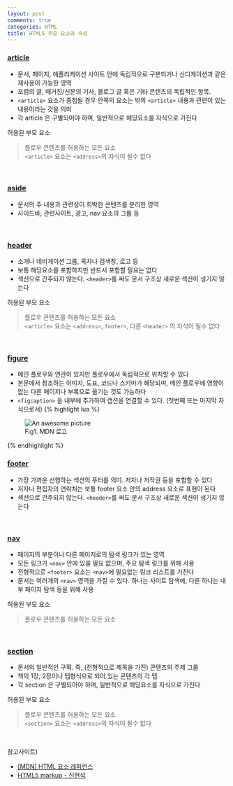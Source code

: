 ```yaml
---
layout: post
comments: true
categories: HTML
title: HTML5 주요 요소와 속성
---
```


### [article](https://developer.mozilla.org/ko/docs/Web/HTML/Element/article)
* 문서, 페이지, 애플리케이션 사이트 안에 독립적으로 구분되거나 신디케이션과 같은 재사용이 가능한 영역
* 포럼의 글, 매거진/신문의 기사, 블로그 글 혹은 기타 콘텐츠의 독립적인 항목.
* `<article>` 요소가 중첩될 경우 안쪽의 요소는 밖의 `<article>` 내용과 관련이 있는 내용이라는 것을 의미
* 각 article 은 구별되어야 하며, 일반적으로 헤딩요소를 자식으로 가진다

허용된 부모 요소
> 플로우 콘텐츠를 허용하는 모든 요소  
> `<article>` 요소는 `<address>`의 자식이 될수 없다

<br>

### [aside](https://developer.mozilla.org/ko/docs/Web/HTML/Element/aside)
* 문서의 주 내용과 관련성이 희박한 콘텐츠를 분리한 영역
* 사이드바, 관련사이트, 광고, nav 요소의 그룹 등

<br>

### [header](https://developer.mozilla.org/ko/docs/Web/HTML/Element/header)
* 소개나 네비게이션 그룹, 목차나 검색창, 로고 등
* 보통 헤딩요소를 포함하지만 반드시 포함할 필요는 없다
* 섹션으로 간주되지 않는다. `<header>`를 써도 문서 구조상 새로운 섹션이 생기지 않는다

허용된 부모 요소
> 플로우 콘텐츠를 허용하는 모든 요소  
> `<article>` 요소는  `<address>`, `footer>`, 다른 `<header>` 의 자식이 될수 없다

<br>

### [figure](https://developer.mozilla.org/ko/docs/Web/HTML/Element/figure)
* 메인 플로우와 연관이 있지만 플로우에서 독립적으로 위치할 수 있다
* 본문에서 참조하는 이미지, 도표, 코드나 스키마가 해당되며, 메인 플로우에 영향이 없는 다른 페이지나
부록으로 옮기는 것도 가능하다
* `<figcaption>` 을 내부에 추가하여 캡션을 연결할 수 있다. (첫번째 또는 마지막 자식으로서)
{% highlight lua %}
<figure>
  <img src="https://developer.cdn.mozilla.net/media/img/mdn-logo-sm.png" alt="An awesome picture">	
  <figcaption>Fig1. MDN 로고</figcaption>
</figure>
{% endhighlight %}

<br>

### [footer](https://developer.mozilla.org/ko/docs/Web/HTML/Element/footer)
* 가장 가까운 선행하는 섹션의 푸터를 의미. 저자나 저작권 등을 포함할 수 있다
* 저자나 편집자의 연락처는 보통 footer 요소 안의 address 요소로 표현이 된다
* 섹션으로 간주되지 않는다. `<header>`를 써도 문서 구조상 새로운 섹션이 생기지 않는다

<br>

### [nav](https://developer.mozilla.org/ko/docs/Web/HTML/Element/nav)
* 페이지의 부분이나 다른 페이지로의 탐색 링크가 있는 영역
* 모든 링크가 `<nav>` 안에 있을 필요 없으며, 주요 탐색 링크를 위해 사용
* 전형적으로 `<footer>` 요소는 `<nav>`에  필요없는 링크 리스트를 가진다
* 문서는 여러개의 `<nav>` 영역을 가질 수 있다. 하나는 사이트 탐색에, 다른 하나는 내부 페이지 탐색 등을 위해 사용

허용된 부모 요소
> 플로우 콘텐츠를 허용하는 모든 요소  

<br>

### [section](https://developer.mozilla.org/ko/docs/Web/HTML/Element/section)
* 문서의 일반적인 구획. 즉, (전형적으로 제목을 가진) 콘텐츠의 주제 그룹
* 책의 1장, 2장이나 탭형식으로 되어 있는 콘텐츠의 각 탭
* 각 section 은 구별되어야 하며, 일반적으로 헤딩요소를 자식으로 가진다

허용된 부모 요소
> 플로우 콘텐츠를 허용하는 모든 요소  
> `<section>` 요소는 `<address>`의 자식이 될수 없다



<br>

참고사이트)
- [[MDN] HTML 요소 레퍼런스](https://developer.mozilla.org/ko/docs/Web/HTML/Element)
- [HTML5 markup - 신현석](https://hyeonseok.com/docs/html/html5-markup.php)
